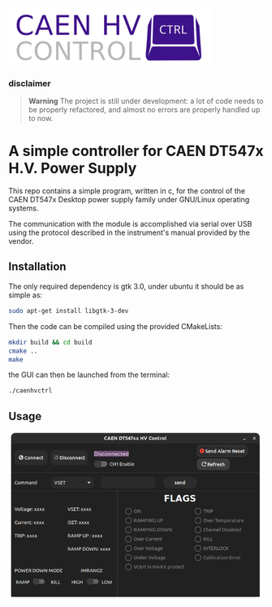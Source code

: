 <img width="400" src="docs/logo.svg">

### disclaimer

> **Warning** The project is still under development:
> a lot of code needs to be properly refactored, and almost no
> errors are properly handled up to now.

# A simple controller for CAEN DT547x H.V. Power Supply

This repo contains a simple program, written in c, for the control of the CAEN DT547x Desktop power supply family under GNU/Linux operating systems.

The communication with the module is accomplished via serial over USB using the protocol
described in the instrument's manual provided by the vendor.

## Installation

The only required dependency is gtk 3.0, under ubuntu it should be as simple as:
````bash
sudo apt-get install libgtk-3-dev
````

Then the code can be compiled using the provided CMakeLists:

````bash
mkdir build && cd build
cmake ..
make
````

the GUI can then be launched from the terminal:

````bash
./caenhvctrl
````


## Usage



<img width="500" src="docs/gui.png">

